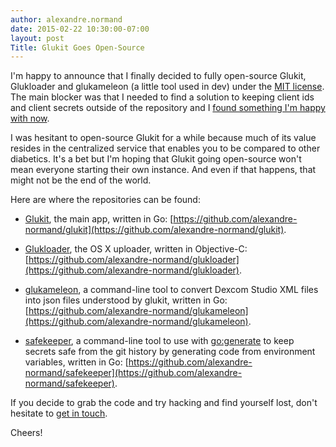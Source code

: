 ```yaml
---
author: alexandre.normand
date: 2015-02-22 10:30:00-07:00
layout: post
Title: Glukit Goes Open-Source
---
```


I'm happy to announce that I finally decided to fully open-source Glukit, Glukloader and glukameleon (a little tool used in dev) under the [MIT license](https://github.com/alexandre-normand/glukit). The main blocker was that I needed to find a solution to keeping client ids and client secrets outside of the repository and I [found something I'm happy with now](/posts/safekeeper-keeping-your-secrets-out-of-git).

I was hesitant to open-source Glukit for a while because much of its value resides in the centralized service that enables you to be compared to other diabetics. It's a bet but I'm hoping that Glukit going open-source won't mean everyone starting their own instance. And even if that happens, that might not be the end of the world. 

Here are where the repositories can be found:

* [Glukit](https://mygluk.it/), the main app, written in Go: [https://github.com/alexandre-normand/glukit](https://github.com/alexandre-normand/glukit).

* [Glukloader](https://github.com/alexandre-normand/glukloader), the OS X uploader, written in Objective-C: [https://github.com/alexandre-normand/glukloader](https://github.com/alexandre-normand/glukloader).

* [glukameleon](https://github.com/alexandre-normand/glukameleon), a command-line tool to convert Dexcom Studio XML files into json files understood by glukit, written in Go: [https://github.com/alexandre-normand/glukameleon](https://github.com/alexandre-normand/glukameleon).

* [safekeeper](https://github.com/alexandre-normand/safekeeper), a command-line tool to use with [go:generate](http://blog.golang.org/generate) to keep secrets safe from the git history by generating code from environment variables, written in Go: [https://github.com/alexandre-normand/safekeeper](https://github.com/alexandre-normand/safekeeper).

If you decide to grab the code and try hacking and find yourself lost, don't hesitate to [get in touch](mailto:alexandre.normand@mygluk.it).

Cheers!

